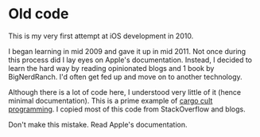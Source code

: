 # Old code
This is my very first attempt at iOS development in 2010.

I began learning in mid 2009 and gave it up in mid 2011. Not once during this process did I lay eyes on Apple's documentation. Instead, I decided to learn the hard way by reading opinionated blogs and 1 book by BigNerdRanch. I'd often get fed up and move on to another technology.

Although there is a lot of code here, I understood very little of it (hence minimal documentation). This is a prime example of [cargo cult programming](https://en.wikipedia.org/wiki/Cargo_cult_programming). I copied most of this code from StackOverflow and blogs.

Don't make this mistake. Read Apple's documentation.
